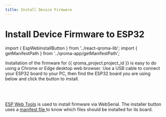 ```yaml
---
title: Install Device Firmware
---
```


# Install Device Firmware to ESP32

import { EspWebInstallButton } from '../react-qroma-lib';
import { getManifestPath } from '../qroma-app/getManifestPath';


Installation of the firmware for {{ qroma_project.project_id }} is easy to do using a Chrome or Edge desktop
web browser. Use a USB cable to connect your ESP32 board to your PC, then find the ESP32 board 
you are using below and click the button to install.

<div title='ESP32 Dev Board'>
  <EspWebInstallButton
    label='Install on ESP32 Dev Board'
    instructionsText="Plug your ESP32 Dev board into your computer's USB port and click the button below to install the firmware onto your ESP32 device."
    manifestPath={getManifestPath()}
    />
</div>

<br/>
<br/>
<br/>
<a href='https://esphome.github.io/esp-web-tools/'>ESP Web Tools</a> is used to install firmware via WebSerial. The installer button uses a <a href={getManifestPath()} target=''>manifest file </a> to know which files should be installed for its board.
